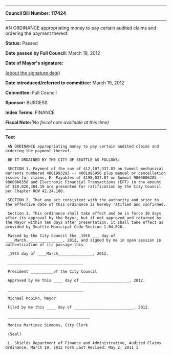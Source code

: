 

********

**Council Bill Number: 117424**
********

 AN ORDINANCE appropriating money to pay certain audited claims and ordering the payment thereof.

**Status:** Passed
   
**Date passed by Full Council:** March 19, 2012
   
**Date of Mayor's signature:**
   
[(about the signature date)](/~public/approvaldate.htm)
   
   
   
**Date introduced/referred to committee:** March 19, 2012
   
**Committee:** Full Council
   
**Sponsor:** BURGESS
   
   
**Index Terms:** FINANCE

**Fiscal Note:**_(No fiscal note available at this time)_

********

**Text**
   
```
 AN ORDINANCE appropriating money to pay certain audited claims and ordering the payment thereof.

 BE IT ORDAINED BY THE CITY OF SEATTLE AS FOLLOWS:

 SECTION 1. Payment of the sum of $12,107,337.83 on Summit mechanical warrants numbered 4001993293 -- 4001995950 plus manual or cancellation issues for claims, E- Payables of $198,037.07 on Summit 9000006285 -- 9000006358 and Electronic Financial Transactions (EFT) in the amount of $10,020,304.19 are presented for ratification by the City Council per Chapter RCW 42.24.180.

 SECTION 2. That any act consistent with the authority and prior to the effective date of this ordinance is hereby ratified and confirmed.

 Section 3. This ordinance shall take effect and be in force 30 days after its approval by the Mayor, but if not approved and returned by the Mayor within ten days after presentation, it shall take effect as provided by Seattle Municipal Code Section 1.04.020.

 Passed by the City Council the _19th ___ day of ____March._______________, 2012, and signed by me in open session in authentication of its passage this

 _19th day of ____March_______________, 2012.

 _________________________________

 President __________of the City Council

 Approved by me this ____ day of _____________________, 2012.

 _________________________________

 Michael McGinn, Mayor

 Filed by me this ____ day of __________________________, 2012.

 ____________________________________

 Monica Martinez Simmons, City Clerk

 (Seal)

 L. Shields Department of Finance and Administrative, Audited Claims Ordinance, March 19, 2012 Form Last Revised: May 2, 2011 1

```

